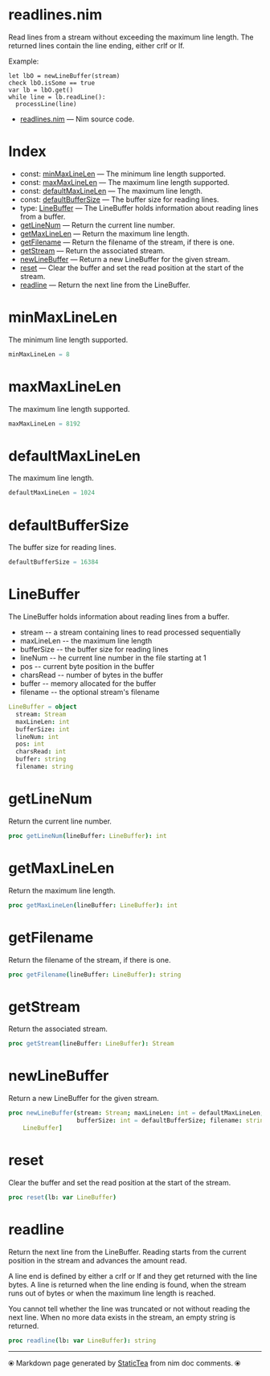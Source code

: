 # readlines.nim

Read lines from a stream without exceeding the maximum line
length. The returned lines contain the line ending, either crlf or
lf.

Example:

~~~
let lbO = newLineBuffer(stream)
check lbO.isSome == true
var lb = lbO.get()
while line = lb.readLine():
  processLine(line)
~~~~

* [readlines.nim](../src/readlines.nim) &mdash; Nim source code.
# Index

* const: [minMaxLineLen](#minmaxlinelen) &mdash; The minimum line length supported.
* const: [maxMaxLineLen](#maxmaxlinelen) &mdash; The maximum line length supported.
* const: [defaultMaxLineLen](#defaultmaxlinelen) &mdash; The maximum line length.
* const: [defaultBufferSize](#defaultbuffersize) &mdash; The buffer size for reading lines.
* type: [LineBuffer](#linebuffer) &mdash; The LineBuffer holds information about reading lines from a buffer.
* [getLineNum](#getlinenum) &mdash; Return the current line number.
* [getMaxLineLen](#getmaxlinelen) &mdash; Return the maximum line length.
* [getFilename](#getfilename) &mdash; Return the filename of the stream, if there is one.
* [getStream](#getstream) &mdash; Return the associated stream.
* [newLineBuffer](#newlinebuffer) &mdash; Return a new LineBuffer for the given stream.
* [reset](#reset) &mdash; Clear the buffer and set the read position at the start of the stream.
* [readline](#readline) &mdash; Return the next line from the LineBuffer.

# minMaxLineLen

The minimum line length supported.

```nim
minMaxLineLen = 8
```

# maxMaxLineLen

The maximum line length supported.

```nim
maxMaxLineLen = 8192
```

# defaultMaxLineLen

The maximum line length.

```nim
defaultMaxLineLen = 1024
```

# defaultBufferSize

The buffer size for reading lines.

```nim
defaultBufferSize = 16384
```

# LineBuffer

The LineBuffer holds information about reading lines from a buffer.
* stream -- a stream containing lines to read processed sequentially
* maxLineLen -- the maximum line length
* bufferSize -- the buffer size for reading lines
* lineNum -- he current line number in the file starting at 1
* pos -- current byte position in the buffer
* charsRead -- number of bytes in the buffer
* buffer -- memory allocated for the buffer
* filename -- the optional stream's filename

```nim
LineBuffer = object
  stream: Stream
  maxLineLen: int
  bufferSize: int
  lineNum: int
  pos: int
  charsRead: int
  buffer: string
  filename: string

```

# getLineNum

Return the current line number.

```nim
proc getLineNum(lineBuffer: LineBuffer): int
```

# getMaxLineLen

Return the maximum line length.

```nim
proc getMaxLineLen(lineBuffer: LineBuffer): int
```

# getFilename

Return the filename of the stream, if there is one.

```nim
proc getFilename(lineBuffer: LineBuffer): string
```

# getStream

Return the associated stream.

```nim
proc getStream(lineBuffer: LineBuffer): Stream
```

# newLineBuffer

Return a new LineBuffer for the given stream.

```nim
proc newLineBuffer(stream: Stream; maxLineLen: int = defaultMaxLineLen;
                   bufferSize: int = defaultBufferSize; filename: string = ""): Option[
    LineBuffer]
```

# reset

Clear the buffer and set the read position at the start of the stream.

```nim
proc reset(lb: var LineBuffer)
```

# readline

Return the next line from the LineBuffer. Reading starts from the
current position in the stream and advances the amount read.

A line end is defined by either a crlf or lf and they get
returned with the line bytes. A line is returned when the line
ending is found, when the stream runs out of bytes or when the
maximum line length is reached.

You cannot tell whether the line was truncated or not without
reading the next line. When no more data exists in the stream, an
empty string is returned.

```nim
proc readline(lb: var LineBuffer): string
```


---
⦿ Markdown page generated by [StaticTea](https://github.com/flenniken/statictea/) from nim doc comments. ⦿
